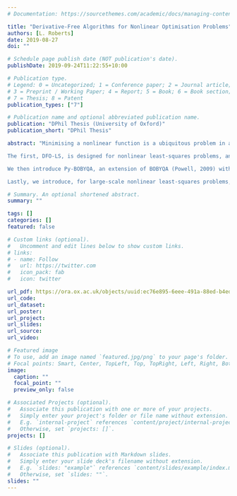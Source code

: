 ```yaml
---
# Documentation: https://sourcethemes.com/academic/docs/managing-content/

title: "Derivative-Free Algorithms for Nonlinear Optimisation Problems"
authors: [L. Roberts]
date: 2019-08-27
doi: ""

# Schedule page publish date (NOT publication's date).
publishDate: 2019-09-24T11:22:55+10:00

# Publication type.
# Legend: 0 = Uncategorized; 1 = Conference paper; 2 = Journal article;
# 3 = Preprint / Working Paper; 4 = Report; 5 = Book; 6 = Book section;
# 7 = Thesis; 8 = Patent
publication_types: ["7"]

# Publication name and optional abbreviated publication name.
publication: "DPhil Thesis (University of Oxford)"
publication_short: "DPhil Thesis"

abstract: "Minimising a nonlinear function is a ubiquitous problem in applications, and standard algorithms need accurate evaluations of the function and its derivatives. However, if the function is black-box, expensive to evaluate, or noisy, it may be impractical or even impossible to obtain accurate derivatives, and we require derivative-free optimisation (DFO). Model-based DFO methods perform well in practice, taking many features from derivative-based methods, but can have lower performance for noisy problems and a high linear algebra cost. In this thesis, we aim to improve the flexibility, robustness and scalability of state-of-the- art methods for model-based DFO by designing, analysing, implementing and comprehensively testing three new algorithms for nonlinear optimisation, with a special focus on nonlinear least-squares problems (such as parameter fitting). \n

The first, DFO-LS, is designed for nonlinear least-squares problems, and is simpler than existing methods, constructing linear residual models with a flexible approach. DFO-LS can benefit from a reduced initialisation cost, and has improved scalability and runtime over existing methods without a performance penalty. DFO-LS also has features for noisy problems, including a novel multiple restarts mechanism, which are low cost in evaluations and linear algebra, giving DFO-LS better performance compared to existing techniques for handling noise. \n

We then introduce Py-BOBYQA, an extension of BOBYQA (Powell, 2009) with a similar multiple restarts mechanism to DFO-LS, amongst other new enhancements. It matches or outperforms BOBYQA and other state-of-the-art solvers on both smooth and noisy problems. We also propose a simple extension of Py-BOBYQA that may enable it to escape local minima and progress towards the global optima. \n

Lastly, we introduce, for large-scale nonlinear least-squares problems, DFBGN, the first model-based DFO method to optimise in low-dimensional subspaces at each iteration. DFBGN has lower linear algebra costs, improved runtime, and hence improved performance on large-scale problems than DFO-LS, as it can perform many more iterations within a reasonable runtime limit. It can also make progress under very small evaluation budgets, with a low runtime cost."

# Summary. An optional shortened abstract.
summary: ""

tags: []
categories: []
featured: false

# Custom links (optional).
#   Uncomment and edit lines below to show custom links.
# links:
# - name: Follow
#   url: https://twitter.com
#   icon_pack: fab
#   icon: twitter

url_pdf: https://ora.ox.ac.uk/objects/uuid:ec76e895-6eee-491a-88ed-b4ed10fa6003
url_code:
url_dataset:
url_poster:
url_project:
url_slides:
url_source:
url_video:

# Featured image
# To use, add an image named `featured.jpg/png` to your page's folder. 
# Focal points: Smart, Center, TopLeft, Top, TopRight, Left, Right, BottomLeft, Bottom, BottomRight.
image:
  caption: ""
  focal_point: ""
  preview_only: false

# Associated Projects (optional).
#   Associate this publication with one or more of your projects.
#   Simply enter your project's folder or file name without extension.
#   E.g. `internal-project` references `content/project/internal-project/index.md`.
#   Otherwise, set `projects: []`.
projects: []

# Slides (optional).
#   Associate this publication with Markdown slides.
#   Simply enter your slide deck's filename without extension.
#   E.g. `slides: "example"` references `content/slides/example/index.md`.
#   Otherwise, set `slides: ""`.
slides: ""
---
```

